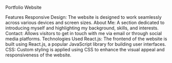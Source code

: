 Portfolio Website



Features
Responsive Design: The website is designed to work seamlessly across various devices and screen sizes.
About Me: A section dedicated to introducing myself and highlighting my background, skills, and interests.
Contact: Allows visitors to get in touch with me via email or through social media platforms.
Technologies Used
React.js: The frontend of the website is built using React.js, a popular JavaScript library for building user interfaces.
CSS: Custom styling is applied using CSS to enhance the visual appeal and responsiveness of the website.
